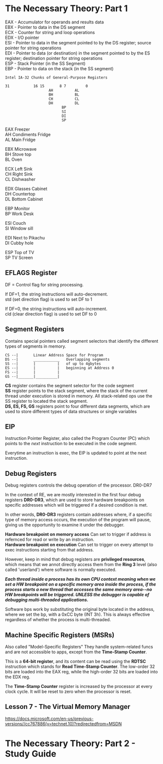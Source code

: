 # The Necessary Theory: Part 1
EAX - Accumulator for operands and results data  
EBX - Pointer to data in the DS segment  
ECX - Counter for string and loop operations  
EDX - I/O pointer  
ESI - Pointer to data in the segment pointed to by the DS register; source pointer for string operations  
EDI - Pointer to data (or destination) in the segment pointed to by the ES register; destination pointer for string operations  
ESP - Stack Pointer (in the SS Segment)  
EBP - Pointer to data on the stack (in the SS segment)  

```
Intel IA-32 Chunks of General-Purpose Registers  

31           16 15       8 7         0
                    AH          AL
                    BH          BL
                    CH          CL
                    DH          DL
                          BP
                          SI
                          DI
                          SP
```

EAX     Freezer  
AH      Condiments Fridge  
AL      Main Fridge  

EBX     Microwave  
BH      Stove top  
BL      Oven  

ECX     Left Sink  
CH      Right Sink  
CL      Dishwasher  

EDX     Glasses Cabinet  
DH      Countertop  
DL      Bottom Cabinet  

EBP     Monitor  
BP      Work Desk  

ESI     Couch  
SI      Window sill  

EDI     Next to Pikachu  
DI      Cubby hole  

ESP     Top of TV  
SP      TV Screen  

## EFLAGS Register
DF = Control flag for string processing.  

If DF=1, the string instructions will auto-decrement.  
std (set direction flag) is used to set DF to 1
    
If DF=0, the string instructions will auto-increment.  
cld (clear direction flag) is used to set DF to 0

## Segment Registers
Contains special pointers called segment selectors that identify the different types of segments in memory.
```
CS --|       Linear Address Space for Program
DS --|       ____________   Overlapping segments
SS --|       |          |   of up to 4gbytes
ES --|       |          |   beginning at Address 0
FS --|       |          |
GS --|_______|__________|
```
**CS** register contains the segment selector for the code segment  
**SS** register points to the stack segment, where the stack of the current thread under execution is stored in memory. All stack-related ops use the SS register to located the stack segment.  
**DS, ES, FS, GS** registers point to four different data segments, which are used to store different types of data structures or single variables

## EIP
Instruction Pointer Register, also called the Program Counter (PC) which points to the *next* instruction to be executed in the code segment.

Everytime an instruction is exec, the EIP is updated to point at the next instruction.

## Debug Registers
Debug registers controls the debug operation of the processor.
DR0-DR7

In the context of RE, we are mostly interested in the first four debug registers **DR0-DR3**, which are used to store hardware breakpoints on specific addresses which will be triggered if a desired condition is met.

In other words, **DR0-DR3** registers contain addresses where, if a specific type of memory access occurs, the execution of the program will pause, giving us the opportunity to examine it under the debugger.

**Hardware breakpoint on memory access** Can set to trigger if address is refernced for read or write by an instruction.  
**Hardware breakpoint on execution** Can set to trigger on every attempt to exec instructions starting from that address.  

However, keep in mind that debug registers are **privileged resources**, which means that we annot directly access them from the **Ring 3** level (also called 'userland') where software is normally executed.

***Each thread inside a process has its own CPU context meaning when we set a HW breakpoint on a specific memory area inside the process, if the process starts a new thread that accesses the same memory area--no HW breakpoints will be triggered. UNLESS the debugger is capable of debugging multi-threaded applications.***

Software bps work by substituting the original byte located in the address, where we set the bp, with a 0xCC byte (INT 3h). This is always effective regardless of whether the process is multi-threaded.

## Machine Specific Registers (MSRs)
Also called "Model-Specific Registers"
They handle system-related funcs and are not accessible to apps, except from the **Time-Stamp Counter**.

This is a **64-bit register**, and its content can be read using the **RDTSC** instruction which stands for **Read Time-Stamp Counter**.  The low-order 32 bits are loaded into the EAX reg, while the high-order 32 bits are loaded into the EDX reg.

The **Time-Stamp Counter** register is increased by the processor at every clock cycle. It will be reset to zero when the processor is reset.

## Lesson 7 - The Virtual Memory Manager

https://docs.microsoft.com/en-us/previous-versions//cc767886(v=technet.10)?redirectedfrom=MSDN




# The Necessary Theory: Part 2 - Study Guide

#

#